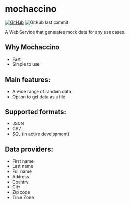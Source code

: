 # mochaccino
[![GitHub](https://img.shields.io/github/license/panilya/mochaccino)](https://opensource.org/licenses/MIT)
![GitHub last commit](https://img.shields.io/github/last-commit/panilya/mochaccino)

A Web Service that generates mock data for any use cases.

## Why Mochaccino
- Fast
- Simple to use

## Main features:
- A wide range of random data
- Option to get data as a file

## Supported formats:
- JSON
- CSV
- *SQL* (in active development)

## Data providers:

- First name
- Last name
- Full name
- Address
- Country
- City
- Zip code
- Time Zone
